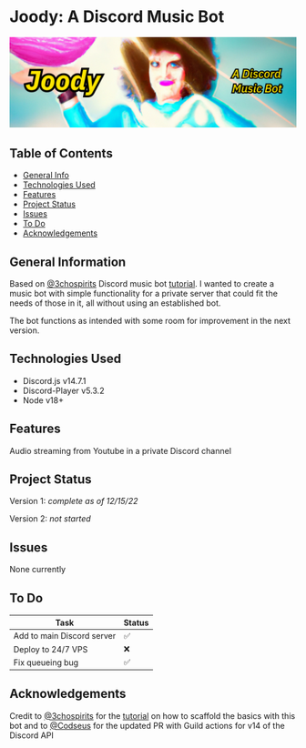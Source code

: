 # Joody: A Discord Music Bot

![Joody](./images/joody.jpg)

## Table of Contents

- [General Info](#general-information)
- [Technologies Used](#technologies-used)
- [Features](#features)
- [Project Status](#project-status)
- [Issues](#issues)
- [To Do](#to-do)
- [Acknowledgements](#acknowledgements)

## General Information

Based on [@3chospirits](https://github.com/3chospirits) Discord music bot [tutorial](https://www.youtube.com/watch?v=fN29HIaoHLU&ab_channel=Niconiconii). I wanted to create a music bot with simple functionality for a private server that could fit the needs of those in it, all without using an established bot.

The bot functions as intended with some room for improvement in the next version.

## Technologies Used

- Discord.js v14.7.1
- Discord-Player v5.3.2
- Node v18+

## Features

Audio streaming from Youtube in a private Discord channel


## Project Status

Version 1: _complete as of 12/15/22_ 

Version 2: _not started_

## Issues

None currently

## To Do
| Task | Status |
|---|---|
| Add to main Discord server | :white_check_mark: |
| Deploy to 24/7 VPS | :x: |
| Fix queueing bug | :white_check_mark: |


## Acknowledgements

Credit to [@3chospirits](https://github.com/3chospirits) for the [tutorial](https://www.youtube.com/watch?v=fN29HIaoHLU&ab_channel=Niconiconii) on how to scaffold the basics with this bot and to [@Codseus](https://github.com/Codseus) for the updated PR with Guild actions for v14 of the Discord API


